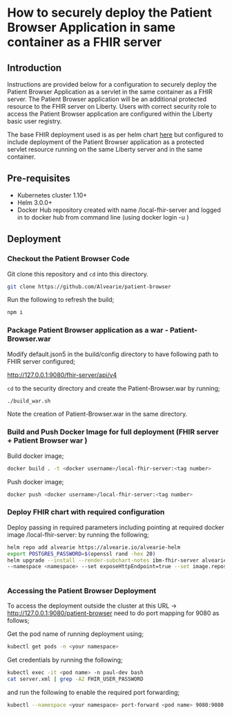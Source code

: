 # How to securely deploy the Patient Browser Application in same container as a FHIR server

## Introduction

Instructions are provided below for a configuration to securely deploy the Patient Browser Application as a servlet in the same container as a FHIR server. The Patient Browser application will be an additional protected resource to the FHIR server on Liberty. Users with correct security role to access the Patient Browser application are configured within the Liberty basic user registry.

The base FHIR deployment used is as per helm chart [here](https://github.com/Alvearie/alvearie-helm/blob/main/charts/ibm-fhir-server/README.md) but configured to include deployment of the Patient Browser application as a protected servlet resource running on the same Liberty server and in the same container.

## Pre-requisites

- Kubernetes cluster 1.10+
- Helm 3.0.0+
- Docker Hub repository created with name <docker username>/local-fhir-server and logged in to docker hub from command line (using docker login -u <docker usernmame>)

## Deployment

### Checkout the Patient Browser Code

Git clone this repository and `cd` into this directory.

```bash
git clone https://github.com/Alvearie/patient-browser
```

Run the following to refresh the build;
```bash
npm i
```
  
  
### Package Patient Browser application as a war - Patient-Browser.war

Modify default.json5 in the build/config directory to have following path to FHIR server configured;

http://127.0.0.1:9080/fhir-server/api/v4

`cd` to the security directory and create the Patient-Browser.war by running;

```bash
./build_war.sh
```

Note the creation of Patient-Browser.war in the same directory.

### Build and Push Docker Image for full deployment (FHIR server + Patient Browser war )

Build docker image;

```bash
docker build . -t <docker username>/local-fhir-server:<tag number>
```

Push docker image;

```bash
docker push <docker username>/local-fhir-server:<tag number>
```

### Deploy FHIR chart with required configuration 

Deploy passing in required parameters including pointing at required docker image <docker username>/local-fhir-server:<tag number> by running the following;

```bash
helm repo add alvearie https://alvearie.io/alvearie-helm
export POSTGRES_PASSWORD=$(openssl rand -hex 20)
helm upgrade --install --render-subchart-notes ibm-fhir-server alvearie/ibm-fhir-server --set postgresql.postgresqlPassword=${POSTGRES_PASSWORD} 
--namespace <namespace> --set exposeHttpEndpoint=true --set image.repository=<docker username>/local-fhir-server --set image.tag=<tag number>  
  
```

### Accessing the Patient Browser Deployment

To access the deployment outside the cluster at this URL -> http://127.0.0.1:9080/patient-browser need to do port mapping for 9080 as follows;

Get the pod name of running deployment using;

```bash
kubectl get pods -n <your namespace>
```

Get credentials by running the following;

```bash
kubectl exec -it <pod name> -n paul-dev bash
cat server.xml | grep -A2 FHIR_USER_PASSWORD
```

and run the following to enable the required port forwarding;

```bash
kubectl --namespace <your namespace> port-forward <pod name> 9080:9080
```
